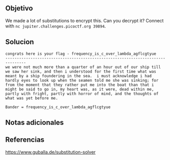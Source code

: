 ## Objetivo
We made a lot of substitutions to encrypt this. Can you decrypt it? Connect with `nc jupiter.challenges.picoctf.org 39894`.
## Solucion
```
congrats here is your flag - frequency_is_c_over_lambda_agflcgtyue
-------------------------------------------------------------------------------
we were not much more than a quarter of an hour out of our ship till we saw her sink, and then i understood for the first time what was meant by a ship foundering in the sea.  i must acknowledge i had hardly eyes to look up when the seamen told me she was sinking; for from the moment that they rather put me into the boat than that i might be said to go in, my heart was, as it were, dead within me, partly with fright, partly with horror of mind, and the thoughts of what was yet before me.

Bander = frequency_is_c_over_lambda_agflcgtyue
```
## Notas adicionales

## Referencias
https://www.guballa.de/substitution-solver